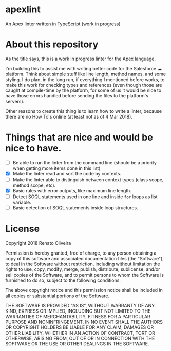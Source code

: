 # apexlint
An Apex linter written in TypeScript (work in progress)

# About this repository

As the title says, this is a work in progress linter for the Apex language.

I'm building this to assist me with writing better code for the Salesforce ☁ platform. Think about simple stuff like line length, method names, and some styling. I do plan, in the long run, if everything I mentioned before works, to make this work for checking types and references (even though those are caught at compile-time by the platform, for some of us it would be nice to have those errors handled before sending the files to the platform's servers).

Other reasons to create this thing is to learn how to write a linter, because there are no How To's online (at least not as of 4 Mar 2018).

# Things that are nice and would be nice to have.

* [ ] Be able to run the linter from the command line (should be a priority when getting more items done in this list)
* [x] Make the linter read and sort the code by contexts.
* [ ] Make the linter able to distinguish between context types (class scope, method scope, etc).
* [x] Basic rules with error outputs, like maximum line length.
* [ ] Detect SOQL statements used in one line and inside `for` loops as list variable.
* [ ] Basic detection of SOQL statements inside loop structures.

# License

Copyright 2018 Renato Oliveira

Permission is hereby granted, free of charge, to any person obtaining a copy of this software and associated documentation files (the "Software"), to deal in the Software without restriction, including without limitation the rights to use, copy, modify, merge, publish, distribute, sublicense, and/or sell copies of the Software, and to permit persons to whom the Software is furnished to do so, subject to the following conditions:

The above copyright notice and this permission notice shall be included in all copies or substantial portions of the Software.

THE SOFTWARE IS PROVIDED "AS IS", WITHOUT WARRANTY OF ANY KIND, EXPRESS OR IMPLIED, INCLUDING BUT NOT LIMITED TO THE WARRANTIES OF MERCHANTABILITY, FITNESS FOR A PARTICULAR PURPOSE AND NONINFRINGEMENT. IN NO EVENT SHALL THE AUTHORS OR COPYRIGHT HOLDERS BE LIABLE FOR ANY CLAIM, DAMAGES OR OTHER LIABILITY, WHETHER IN AN ACTION OF CONTRACT, TORT OR OTHERWISE, ARISING FROM, OUT OF OR IN CONNECTION WITH THE SOFTWARE OR THE USE OR OTHER DEALINGS IN THE SOFTWARE.
